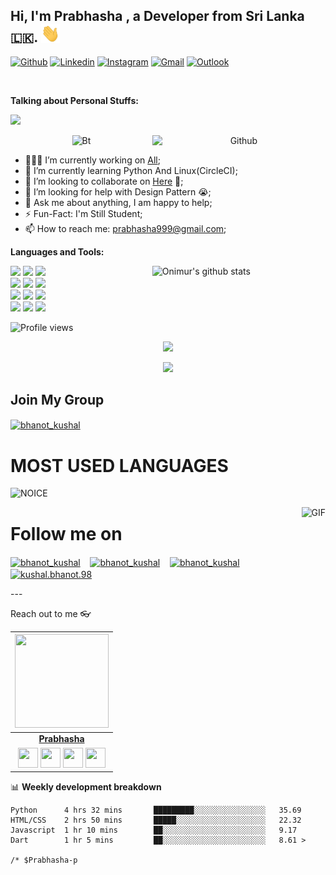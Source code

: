 <!-- Your title -->
## Hi, I'm Prabhasha , a Developer from Sri Lanka 🇱🇰. <img src="https://raw.githubusercontent.com/ABSphreak/ABSphreak/master/gifs/Hi.gif" width="30px">
<!-- Your badges
You can use the website to generate badges: https://shields.io/
-->

[![Github](https://img.shields.io/badge/-Github-000?style=flat&logo=Github&logoColor=white)](https://github.com/Prabhasha-p)
[![Linkedin](https://img.shields.io/badge/-LinkedIn-blue?style=flat&logo=Linkedin&logoColor=white)](https://www.linkedin.com/in/prabhasha-p-265a991b9/)
[![Instagram](https://img.shields.io/badge/-Instagram-c13584?style=flat&labelColor=c13584&logo=instagram&logoColor=white)](https://www.instagram.com/Prabhasha999/)
[![Gmail](https://img.shields.io/badge/-Gmail-c14438?style=flat&logo=Gmail&logoColor=white)](Prabhasha:prabhasha999@gmail.com)
[![Outlook](https://img.shields.io/badge/-Outlook-0078D4?style=flat&logo=Microsoft-Outlook&logoColor=white)](mailto:prabhasha999@gmail.com)

&nbsp;

<!-- Talking about you -->
**Talking about Personal Stuffs:**

<!-- Any image aligned to the right. Beware the width -->


<img src="https://octodex.github.com/images/daftpunktocat-thomas.gif" width=100px> <p align="center"><img src="https://user-images.githubusercontent.com/49580304/110318584-81067880-7fc2-11eb-8391-152d308e7f2b.gif" alt="Bt" />
<img width="55%" align="right" alt="Github" src="https://raw.githubusercontent.com/onimur/.github/master/.resources/git-header.svg" />  
  
- 👨🏽‍💻 I’m currently working on [All](https://github.com/Prabhasha-p/);
- 🌱 I’m currently learning Python And Linux(CircleCI); 
- 👯 I’m looking to collaborate on [Here](https://t.me/GalaxyLanka) 🤝;
- 🤔 I’m looking for help with Design Pattern 😭;
- 💬 Ask me about anything, I am happy to help;
- ⚡️ Fun-Fact: I'm Still Student;
- 📫 How to reach me: prabhasha999@gmail.com;

**Languages and Tools:** 

<!-- Your github readme stats
You can use this api: https://github.com/anuraghazra/github-readme-stats
-->
<p>
  <a href="https://github.com/Prabhasha-p/handle-path-oz">
    <img width="55%" align="right" alt="Onimur's github stats" src="https://github-readme-stats.vercel.app/api?username=Prabhasha-p&show_icons=true&hide_border=true" />
  </a>
  
  <!-- Your languages and tools. Be careful with the alignment. 
  You can use this sites to get logos: https://www.vectorlogo.zone or https://simpleicons.org/
  -->
  <code><img width="10%" src="https://www.vectorlogo.zone/logos/java/java-ar21.svg"></code>
  <code><img width="10%" src="https://www.vectorlogo.zone/logos/kotlinlang/kotlinlang-ar21.svg"></code>
  <code><img width="10%" src="https://www.vectorlogo.zone/logos/android/android-ar21.svg"></code>
  <br />
  <code><img width="10%" src="https://www.vectorlogo.zone/logos/gradle/gradle-ar21.svg"></code>
  <code><img width="10%" src="https://www.vectorlogo.zone/logos/circleci/circleci-ar21.svg"></code>
  <code><img width="10%" src="https://www.vectorlogo.zone/logos/json/json-ar21.svg"></code>
  <br />
  <code><img width="10%" src="https://www.vectorlogo.zone/logos/mysql/mysql-ar21.svg"></code>
  <code><img width="10%" src="https://www.vectorlogo.zone/logos/sqlite/sqlite-ar21.svg"></code>
  <code><img width="10%" src="https://www.vectorlogo.zone/logos/firebase/firebase-ar21.svg"></code>
  <br />
  <code><img width="10%" src="https://www.vectorlogo.zone/logos/git-scm/git-scm-ar21.svg"></code>
  <code><img width="10%" src="https://www.vectorlogo.zone/logos/yaml/yaml-ar21.svg"></code>
  <code><img width="10%" src="https://www.vectorlogo.zone/logos/gnu_bash/gnu_bash-ar21.svg"></code>
</p>

<!-- Your hits or visitors
site: http://hits.dwyl.com or https://visitor-badge.glitch.me
Both apis are in trouble due to the number of requests, if you know any other to register visitors, great
-->
![Profile views](https://komarev.com/ghpvc/?username=Prabhasha-p&color=blue&style=flat-square&label=Profile+Views)
<p align="center"><a href="https://github.com/Prabhasha-p"><img src="https://github-readme-stats.vercel.app/api?username=Prabhasha-p&show_icons=true&theme=radical"></a></p>
<p align="center"><a href="https://github.com/Prabhasha-p"><img src="https://github-readme-stats.vercel.app/api/top-langs/?username=Prabhasha-p&theme=radical&layout=compact"></a></p> 



## Join My Group
<a href="https://t.me/HiTechRocket" target="blank"><img align="center" src="https://upload-icon.s3.us-east-2.amazonaws.com/uploads/icons/png/1766858341556105723-512.png" alt="bhanot_kushal" height="40" width="40" /></a> &nbsp;&nbsp;
<!-- Your support, if you have it 
I created these images, feel free to use them.
-->
# MOST USED LANGUAGES

![NOICE](https://github-readme-stats.vercel.app/api/top-langs/?username=Prabhasha-p)

<img align="right" alt="GIF" src="https://i.pinimg.com/originals/e4/26/70/e426702edf874b181aced1e2fa5c6cde.gif" />


# Follow me on

<p align="left">
<a href="https://t.me/Prabha_sha" target="blank"><img align="center" src="https://upload-icon.s3.us-east-2.amazonaws.com/uploads/icons/png/1766858341556105723-512.png" alt="bhanot_kushal" height="40" width="40" /></a> &nbsp;&nbsp;
<a href="https://www.instagram.com/Prabhasha" target="blank"><img align="center" src="https://github.com/th3unkn0n/extra/blob/master/.img/ig.png" alt="bhanot_kushal" height="40" width="40" /></a> &nbsp;&nbsp;
<a href="https://twitter.com/Prabhashapiumantha" target="blank"><img align="center" src="https://cdn.jsdelivr.net/npm/simple-icons@3.0.1/icons/twitter.svg" alt="bhanot_kushal" height="40" width="40" /></a> &nbsp;&nbsp;
<a href="https://www.facebook.com/prabhasha999" target="blank"><img align="center" src="https://cdn.jsdelivr.net/npm/simple-icons@3.0.1/icons/facebook.svg" alt="kushal.bhanot.98" height="40" width="40" /></a> &nbsp;&nbsp;
</p>
---


Reach out to me 👓

|  <a href="https://t.me/Prabha_sha/"><img src="https://icon-library.net//images/icon-programmer/icon-programmer-14.jpg" width="150px" height="150px" /></a> |
|:---------------------------------------------------------------------------------------------------------------------------------------: |
|       **[Prabhasha](https://t.me/Prabha_sha/)**                                                                                |
|<a href="https://twitter.com/Prabhasha_p"><img src="https://i.ibb.co/kmgQVyW/twitter.png" width="32px" height="32px"></a> <a href="https://github.com/Prabhasha-p"><img src="https://cdn.iconscout.com/icon/free/png-256/github-108-438008.png" width="32px" height="32px"></a> <a href="https://www.facebook.com/Prabhasha999"><img src="https://i.ibb.co/zmYNW4p/facebook.png" width="32px" height="32px"></a> <a href="https://www.linkedin.com/in/prabhasha-p-265a991b9//"><img src="https://i.ibb.co/Kx2GSrT/linkedin.png" width="32px" height="32px"></a> |

📊 **Weekly development breakdown**
<!--START_SECTION:waka-->
```text
Python      4 hrs 32 mins       █████████░░░░░░░░░░░░░░░░   35.69 
HTML/CSS    2 hrs 50 mins       █████░░░░░░░░░░░░░░░░░░░░   22.32 
Javascript  1 hr 10 mins        ██░░░░░░░░░░░░░░░░░░░░░░░   9.17 
Dart        1 hr 5 mins         ██░░░░░░░░░░░░░░░░░░░░░░░   8.61 >

/* $Prabhasha-p
